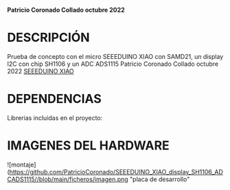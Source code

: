 **Patricio Coronado Collado octubre 2022**
# DESCRIPCIÓN
 Prueba de concepto con el micro SEEEDUINO XIAO con SAMD21, un display I2C con chip SH1106 y un ADC ADS1115
 Patricio Coronado Collado octubre 2022
 [SEEEDUINO XIAO](https://www.seeedstudio.com/Seeeduino-XIAO-Arduino-Microcontroller-SAMD21-Cortex-M0+-p-4426.html)
## 
## 
# DEPENDENCIAS
Librerias incluidas en el proyecto:
##
# IMAGENES DEL HARDWARE
![montaje](https://github.com/PatricioCoronado/SEEEDUINO_XIAO_display_SH1106_ADCADS1115//blob/main/ficheros/imagen.png "placa de desarrollo"
